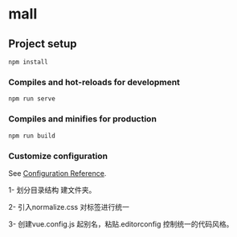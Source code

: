 # mall

## Project setup
```
npm install
```

### Compiles and hot-reloads for development
```
npm run serve
```

### Compiles and minifies for production
```
npm run build
```

### Customize configuration
See [Configuration Reference](https://cli.vuejs.org/config/).

1-  划分目录结构 建文件夹。

2-  引入normalize.css 对标签进行统一

3- 创建vue.config.js 起别名，粘贴.editorconfig 控制统一的代码风格。